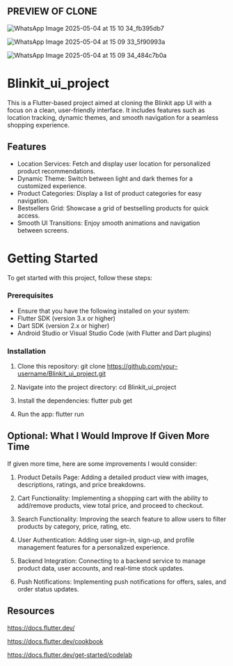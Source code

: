 
## PREVIEW OF CLONE

![WhatsApp Image 2025-05-04 at 15 10 34_fb395db7](https://github.com/user-attachments/assets/34281c43-bc97-4e43-9789-18b5afc19883)

![WhatsApp Image 2025-05-04 at 15 09 33_5f90993a](https://github.com/user-attachments/assets/c84c720e-4d05-4414-9347-a00bc0199805)

![WhatsApp Image 2025-05-04 at 15 09 34_484c7b0a](https://github.com/user-attachments/assets/deb2f410-7065-4b15-9281-1f9e49fa6f1a)


# Blinkit_ui_project

This is a Flutter-based project aimed at cloning the Blinkit app UI with a focus on a clean, user-friendly interface. It includes features such as location tracking, dynamic themes, and smooth navigation for a seamless shopping experience.

## Features

- Location Services: Fetch and display user location for personalized product recommendations.
- Dynamic Theme: Switch between light and dark themes for a customized experience.
- Product Categories: Display a list of product categories for easy navigation.
- Bestsellers Grid: Showcase a grid of bestselling products for quick access.
- Smooth UI Transitions: Enjoy smooth animations and navigation between screens.

# Getting Started

To get started with this project, follow these steps:

 ### Prerequisites
- Ensure that you have the following installed on your system:
- Flutter SDK (version 3.x or higher)
- Dart SDK (version 2.x or higher)
- Android Studio or Visual Studio Code (with Flutter and Dart plugins)

### Installation
1. Clone this repository:
git clone https://github.com/your-username/Blinkit_ui_project.git

2. Navigate into the project directory:
cd Blinkit_ui_project

3. Install the dependencies:
flutter pub get

4. Run the app:
flutter run


## Optional: What I Would Improve If Given More Time

If given more time, here are some improvements I would consider:

1. Product Details Page: Adding a detailed product view with images, descriptions, ratings, and price breakdowns.

2. Cart Functionality: Implementing a shopping cart with the ability to add/remove products, view total price, and proceed to checkout.

3. Search Functionality: Improving the search feature to allow users to filter products by category, price, rating, etc.

4. User Authentication: Adding user sign-in, sign-up, and profile management features for a personalized experience.

5. Backend Integration: Connecting to a backend service to manage product data, user accounts, and real-time stock updates.

6. Push Notifications: Implementing push notifications for offers, sales, and order status updates.

## Resources

https://docs.flutter.dev/

https://docs.flutter.dev/cookbook

https://docs.flutter.dev/get-started/codelab
